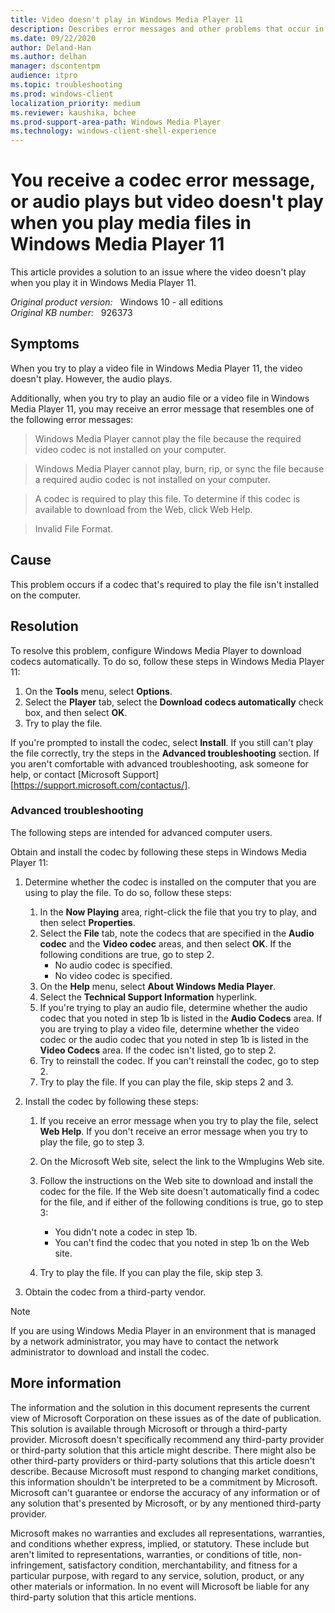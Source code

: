 ```yaml
---
title: Video doesn't play in Windows Media Player 11
description: Describes error messages and other problems that occur in Windows Media Player when you try to play an audio file or a video file. A resolution is provided.
ms.date: 09/22/2020
author: Deland-Han
ms.author: delhan
manager: dscontentpm
audience: itpro
ms.topic: troubleshooting
ms.prod: windows-client
localization_priority: medium
ms.reviewer: kaushika, bchee
ms.prod-support-area-path: Windows Media Player
ms.technology: windows-client-shell-experience
---
```

# You receive a codec error message, or audio plays but video doesn't play when you play media files in Windows Media Player 11

This article provides a solution to an issue where the video doesn't play when you play it in Windows Media Player 11.

_Original product version:_ &nbsp; Windows 10 - all editions  
_Original KB number:_ &nbsp; 926373

## Symptoms

When you try to play a video file in Windows Media Player 11, the video doesn't play. However, the audio plays.

Additionally, when you try to play an audio file or a video file in Windows Media Player 11, you may receive an error message that resembles one of the following error messages:

> Windows Media Player cannot play the file because the required video codec is not installed on your computer.

> Windows Media Player cannot play, burn, rip, or sync the file because a required audio codec is not installed on your computer.

> A codec is required to play this file. To determine if this codec is available to download from the Web, click Web Help.

> Invalid File Format.

## Cause

This problem occurs if a codec that's required to play the file isn't installed on the computer.

## Resolution

To resolve this problem, configure Windows Media Player to download codecs automatically. To do so, follow these steps in Windows Media Player 11:

1. On the **Tools** menu, select **Options**.
2. Select the **Player** tab, select the **Download codecs automatically** check box, and then select **OK**.
3. Try to play the file.

If you're prompted to install the codec, select **Install**. If you still can't play the file correctly, try the steps in the **Advanced troubleshooting** section. If you aren't comfortable with advanced troubleshooting, ask someone for help, or contact [Microsoft Support][https://support.microsoft.com/contactus/].

### Advanced troubleshooting

The following steps are intended for advanced computer users.

Obtain and install the codec by following these steps in Windows Media Player 11:

1. Determine whether the codec is installed on the computer that you are using to play the file. To do so, follow these steps:

    1. In the **Now Playing** area, right-click the file that you try to play, and then select **Properties**.
    2. Select the **File** tab, note the codecs that are specified in the **Audio codec** and the **Video codec** areas, and then select **OK**. If the following conditions are true, go to step 2.
        - No audio codec is specified.
        - No video codec is specified.
    3. On the **Help** menu, select **About Windows Media Player**.
    4. Select the **Technical Support Information** hyperlink.
    5. If you're trying to play an audio file, determine whether the audio codec that you noted in step 1b is listed in the **Audio Codecs** area. If you are trying to play a video file, determine whether the video codec or the audio codec that you noted in step 1b is listed in the **Video Codecs** area. If the codec isn't listed, go to step 2.
    6. Try to reinstall the codec. If you can't reinstall the codec, go to step 2.
    7. Try to play the file. If you can play the file, skip steps 2 and 3.

2. Install the codec by following these steps:

    1. If you receive an error message when you try to play the file, select **Web Help**. If you don't receive an error message when you try to play the file, go to step 3.
    2. On the Microsoft Web site, select the link to the Wmplugins Web site.

    3. Follow the instructions on the Web site to download and install the codec for the file. If the Web site doesn't automatically find a codec for the file, and if either of the following conditions is true, go to step 3:
          - You didn't note a codec in step 1b.
          - You can't find the codec that you noted in step 1b on the Web site.
    4. Try to play the file. If you can play the file, skip step 3.

3. Obtain the codec from a third-party vendor.

> [!NOTE]
> If you are using Windows Media Player in an environment that is managed by a network administrator, you may have to contact the network administrator to download and install the codec.

## More information

The information and the solution in this document represents the current view of Microsoft Corporation on these issues as of the date of publication. This solution is available through Microsoft or through a third-party provider. Microsoft doesn't specifically recommend any third-party provider or third-party solution that this article might describe. There might also be other third-party providers or third-party solutions that this article doesn't describe. Because Microsoft must respond to changing market conditions, this information shouldn't be interpreted to be a commitment by Microsoft. Microsoft can't guarantee or endorse the accuracy of any information or of any solution that's presented by Microsoft, or by any mentioned third-party provider.

Microsoft makes no warranties and excludes all representations, warranties, and conditions whether express, implied, or statutory. These include but aren't limited to representations, warranties, or conditions of title, non-infringement, satisfactory condition, merchantability, and fitness for a particular purpose, with regard to any service, solution, product, or any other materials or information. In no event will Microsoft be liable for any third-party solution that this article mentions.
